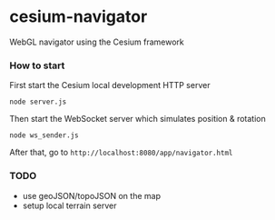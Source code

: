 # cesium-navigator
WebGL navigator using the Cesium framework

### How to start
First start the Cesium local development HTTP server
```{r, engine='bash', code_block_name}
node server.js
```

Then start the WebSocket server which simulates position & rotation
```{r, engine='bash', code_block_name}
node ws_sender.js
```

After that, go to `http://localhost:8080/app/navigator.html`

### TODO
* use geoJSON/topoJSON on the map
* setup local terrain server
